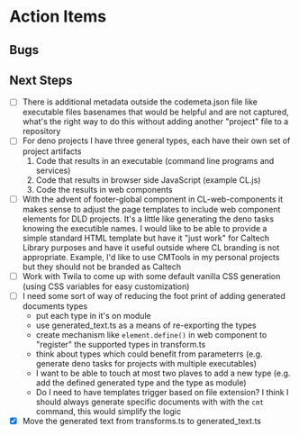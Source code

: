# Action Items

## Bugs

## Next Steps

- [ ] There is additional metadata outside the codemeta.json file like
      executable files basenames that would be helpful and are not captured,
      what's the right way to do this without adding another "project" file to a
      repository
- [ ] For deno projects I have three general types, each have their own set of
      project artifacts
  1. Code that results in an executable (command line programs and services)
  2. Code that results in browser side JavaScript (example CL.js)
  3. Code the results in web components
- [ ] With the advent of footer-global component in CL-web-components it makes
      sense to adjust the page templates to include web component elements for
      DLD projects. It's a little like generating the deno tasks knowing the
      executible names. I would like to be able to provide a simple standard
      HTML template but have it "just work" for Caltech Library purposes and
      have it useful outside where CL branding is not appropriate. Example, I'd
      like to use CMTools in my personal projects but they should not be branded
      as Caltech
- [ ] Work with Twila to come up with some default vanilla CSS generation (using
      CSS variables for easy customization)
- [ ] I need some sort of way of reducing the foot print of adding generated
      documents types
  - put each type in it's on module
  - use generated_text.ts as a means of re-exporting the types
  - create mechanism like `element.define()` in web component to "register" the
    supported types in transform.ts
  - think about types which could benefit from parameterrs (e.g. generate deno
    tasks for projects with multiple executables)
  - I want to be able to touch at most two plaves to add a new type (e.g. add
    the defined generated type and the type as module)
  - Do I need to have templates trigger based on file extension? I think I
    should always generate specific documents with with the `cmt` command, this
    would simplify the logic
- [x] Move the generated text from transforms.ts to generated_text.ts
